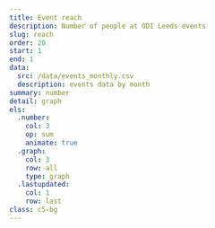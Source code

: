 ```yaml
---
title: Event reach
description: Number of people at ODI Leeds events
slug: reach
order: 20
start: 1
end: 1
data:
  src: /data/events_monthly.csv
  description: events data by month
summary: number
detail: graph
els:
  .number:
    col: 3
    op: sum
    animate: true
  .graph:
    col: 3
    row: all
    type: graph
  .lastupdated:
    col: 1
    row: last
class: c5-bg
---
```

